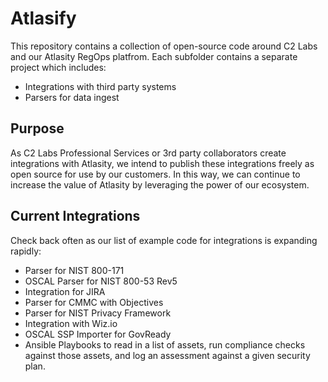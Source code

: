 # Atlasify

This repository contains a collection of open-source code around C2 Labs and our Atlasity RegOps platfrom.  Each subfolder contains a separate project which includes:

- Integrations with third party systems
- Parsers for data ingest

## Purpose

As C2 Labs Professional Services or 3rd party collaborators create integrations with Atlasity, we intend to publish these integrations freely as open source for use by our customers.  In this way, we can continue to increase the value of Atlasity by leveraging the power of our ecosystem.

## Current Integrations

Check back often as our list of example code for integrations is expanding rapidly:

- Parser for NIST 800-171
- OSCAL Parser for NIST 800-53 Rev5
- Integration for JIRA
- Parser for CMMC with Objectives
- Parser for NIST Privacy Framework
- Integration with Wiz.io
- OSCAL SSP Importer for GovReady
- Ansible Playbooks to read in a list of assets, run compliance checks against those assets, and log an assessment against a given security plan.
